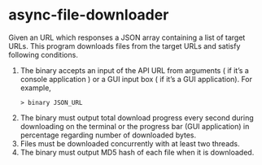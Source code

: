 # async-file-downloader
Given an URL which responses a JSON array containing a list of target URLs. This program downloads files from the target URLs and satisfy following conditions.
1. The binary accepts an input of the API URL from arguments ( if it’s a console application ) or a GUI input box ( if it’s a GUI application). For example,
    ```shell
    > binary JSON_URL
    ```
2. The binary must output total download progress every second during downloading on the terminal or the progress bar (GUI application) in percentage regarding number of downloaded bytes.
3. Files must be downloaded concurrently with at least two threads.
4. The binary must output MD5 hash of each file when it is downloaded.